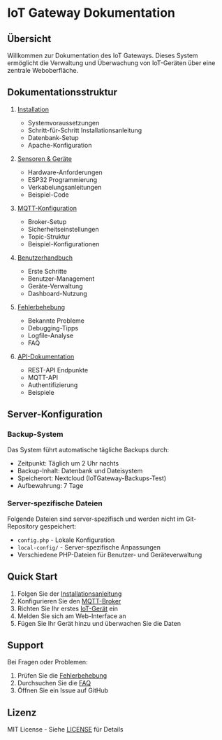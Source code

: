 # IoT Gateway Dokumentation

## Übersicht
Willkommen zur Dokumentation des IoT Gateways. Dieses System ermöglicht die Verwaltung und Überwachung von IoT-Geräten über eine zentrale Weboberfläche.

## Dokumentationsstruktur

1. [Installation](installation.md)
   - Systemvoraussetzungen
   - Schritt-für-Schritt Installationsanleitung
   - Datenbank-Setup
   - Apache-Konfiguration

2. [Sensoren & Geräte](sensors.md)
   - Hardware-Anforderungen
   - ESP32 Programmierung
   - Verkabelungsanleitungen
   - Beispiel-Code

3. [MQTT-Konfiguration](mqtt.md)
   - Broker-Setup
   - Sicherheitseinstellungen
   - Topic-Struktur
   - Beispiel-Konfigurationen

4. [Benutzerhandbuch](user_manual.md)
   - Erste Schritte
   - Benutzer-Management
   - Geräte-Verwaltung
   - Dashboard-Nutzung

5. [Fehlerbehebung](troubleshooting.md)
   - Bekannte Probleme
   - Debugging-Tipps
   - Logfile-Analyse
   - FAQ

6. [API-Dokumentation](api.md)
   - REST-API Endpunkte
   - MQTT-API
   - Authentifizierung
   - Beispiele

## Server-Konfiguration

### Backup-System
Das System führt automatische tägliche Backups durch:
- Zeitpunkt: Täglich um 2 Uhr nachts
- Backup-Inhalt: Datenbank und Dateisystem
- Speicherort: Nextcloud (IoTGateway-Backups-Test)
- Aufbewahrung: 7 Tage

### Server-spezifische Dateien
Folgende Dateien sind server-spezifisch und werden nicht im Git-Repository gespeichert:
- `config.php` - Lokale Konfiguration
- `local-config/` - Server-spezifische Anpassungen
- Verschiedene PHP-Dateien für Benutzer- und Geräteverwaltung

## Quick Start

1. Folgen Sie der [Installationsanleitung](installation.md)
2. Konfigurieren Sie den [MQTT-Broker](mqtt.md)
3. Richten Sie Ihr erstes [IoT-Gerät](sensors.md) ein
4. Melden Sie sich am Web-Interface an
5. Fügen Sie Ihr Gerät hinzu und überwachen Sie die Daten

## Support

Bei Fragen oder Problemen:
1. Prüfen Sie die [Fehlerbehebung](troubleshooting.md)
2. Durchsuchen Sie die [FAQ](troubleshooting.md#faq)
3. Öffnen Sie ein Issue auf GitHub

## Lizenz
MIT License - Siehe [LICENSE](../LICENSE) für Details
